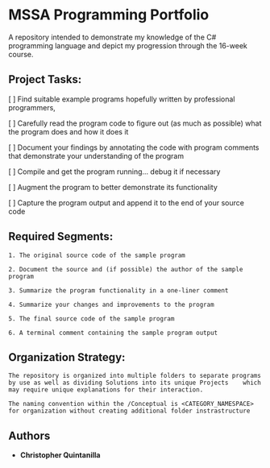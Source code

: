 # MSSA Programming Portfolio

A repository intended to demonstrate my knowledge of the C# programming language and depict my progression through the 16-week course.

## Project Tasks:

[ ] Find suitable example programs hopefully written by professional programmers,

[ ] Carefully read the program code to figure out (as much as possible) what the program does and how it does it

[ ] Document your findings by annotating the code with program comments that demonstrate your understanding of the program

[ ] Compile and get the program running... debug it if necessary

[ ] Augment the program to better demonstrate its functionality

[ ] Capture the program output and append it to the end of your source code

## Required Segments:

	1. The original source code of the sample program

	2. Document the source and (if possible) the author of the sample program

	3. Summarize the program functionality in a one-liner comment

	4. Summarize your changes and improvements to the program

	5. The final source code of the sample program

	6. A terminal comment containing the sample program output

## Organization Strategy:

	The repository is organized into multiple folders to separate programs by use as well as dividing Solutions into its unique Projects 	which may require unique explanations for their interaction.

	The naming convention within the /Conceptual is <CATEGORY_NAMESPACE> for organization without creating additional folder instrastructure

## Authors

* **Christopher Quintanilla**
